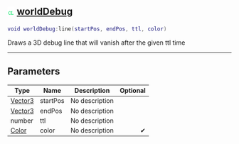 ## ![client](.gitbook/assets/client.png) [worldDebug](home/worldDebug)



```lua
void worldDebug:line(startPos, endPos, ttl, color)
```

Draws a 3D debug line that will vanish after the given ttl time

------
## Parameters

| Type   | Name | Description | Optional |
| ------ | ---- | ----------- | -------: |
| [Vector3](home/Vector3) | startPos | No description |  |
| [Vector3](home/Vector3) | endPos | No description |  |
| number | ttl | No description |  |
| [Color](home/Color) | color | No description | ✔ |


